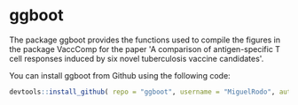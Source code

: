 <!-- README.md is generated from README.Rmd. Please edit that file -->
ggboot
======

The package ggboot provides the functions used to compile the figures in the package VaccComp for the paper 'A comparison of antigen-specific T cell responses induced by six novel tuberculosis vaccine candidates'.

You can install ggboot from Github using the following code:

``` r
devtools::install_github( repo = "ggboot", username = "MiguelRodo", auth_token = )
```
